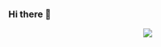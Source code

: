 ### Hi there 👋

<!--
**Musabekisakov3301/Musabekisakov3301** is a ✨ _special_ ✨ repository because its `README.md` (this file) appears on your GitHub profile.

Here are some ideas to get you started:

- 🔭 I’m currently working on ...
- 🌱 I’m currently learning ...
- 👯 I’m looking to collaborate on ...
- 🤔 I’m looking for help with ...
- 💬 Ask me about ...
- 📫 How to reach me: ...
- 😄 Pronouns: ...
- ⚡ Fun fact: ...
-->
<p align="center">
  <a href="https://skillicons.dev">
    <img src="https://skillicons.dev/icons?i=git,kubernetes,docker,c,vim,python,js,html,css,sqlite,postgres,tailwind,bootstrap,github,linux,django,postman,react,rabbitmq,djangorestframework,vscode,pycharm,sql" />
  </a>
</p>
